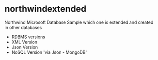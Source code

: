 # northwindextended
Northwind Microsoft Database Sample which one is extended and created in other databases

- RDBMS versions
- XML Version
- Json Version 
- NoSQL Version 'via Json - MongoDB'
